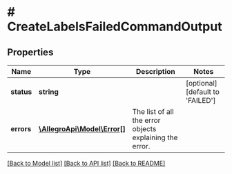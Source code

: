 # # CreateLabelsFailedCommandOutput

## Properties

Name | Type | Description | Notes
------------ | ------------- | ------------- | -------------
**status** | **string** |  | [optional] [default to 'FAILED']
**errors** | [**\AllegroApi\Model\Error[]**](Error.md) | The list of all the error objects explaining the error. |

[[Back to Model list]](../../README.md#models) [[Back to API list]](../../README.md#endpoints) [[Back to README]](../../README.md)
